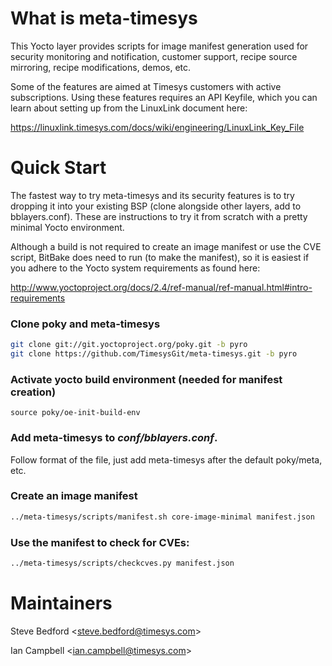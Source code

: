 What is meta-timesys
====================

This Yocto layer provides scripts for image manifest generation used for security monitoring and notification, customer support, recipe source mirroring, recipe modifications, demos, etc.

Some of the features are aimed at Timesys customers with active subscriptions.  Using these features requires an API Keyfile, which you can learn about setting up from the LinuxLink document here:

https://linuxlink.timesys.com/docs/wiki/engineering/LinuxLink_Key_File


Quick Start
===========

The fastest way to try meta-timesys and its security features is to try dropping it into your existing BSP (clone alongside other layers, add to bblayers.conf). These are instructions to try it from scratch with a pretty minimal Yocto environment.

Although a build is not required to create an image manifest or use the CVE script, BitBake does need to run (to make the manifest), so it is easiest if you adhere to the Yocto system requirements as found here:

http://www.yoctoproject.org/docs/2.4/ref-manual/ref-manual.html#intro-requirements

### Clone poky and meta-timesys

```sh
git clone git://git.yoctoproject.org/poky.git -b pyro 
git clone https://github.com/TimesysGit/meta-timesys.git -b pyro 
```

### Activate yocto build environment (needed for manifest creation)

```
source poky/oe-init-build-env
```

### Add meta-timesys to _conf/bblayers.conf_.

Follow format of the file, just add meta-timesys after the default poky/meta, etc.

### Create an image manifest

```sh
../meta-timesys/scripts/manifest.sh core-image-minimal manifest.json
```

### Use the manifest to check for CVEs:

```sh
../meta-timesys/scripts/checkcves.py manifest.json
```

Maintainers
===========

Steve Bedford \<steve.bedford@timesys.com\>

Ian Campbell \<ian.campbell@timesys.com\>
